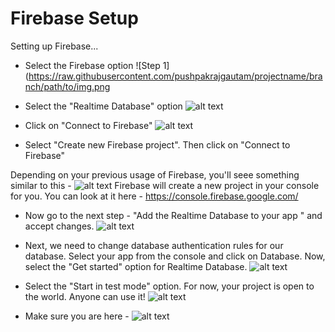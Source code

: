 # Firebase Setup

Setting up Firebase...

- Select the Firebase option
![Step 1](https://raw.githubusercontent.com/pushpakrajgautam/projectname/branch/path/to/img.png

- Select the "Realtime Database" option
![alt text](https://raw.githubusercontent.com/username/projectname/branch/path/to/img.png)

- Click on "Connect to Firebase"
![alt text](https://raw.githubusercontent.com/username/projectname/branch/path/to/img.png)

- Select "Create new Firebase project". Then click on "Connect to Firebase"

Depending on your previous usage of Firebase, you'll seee something similar to this - 
![alt text](https://raw.githubusercontent.com/username/projectname/branch/path/to/img.png)
Firebase will create a new project in your console for you. You can look at it here - https://console.firebase.google.com/

- Now go to the next step - "Add the Realtime Database to your app " and accept changes.
![alt text](https://raw.githubusercontent.com/username/projectname/branch/path/to/img.png)

- Next, we need to change database authentication rules for our database. Select your app from the console and click on Database. Now, select the "Get started" option for Realtime Database.
![alt text](https://raw.githubusercontent.com/username/projectname/branch/path/to/img.png)

- Select the "Start in test mode" option. For now, your project is open to the world. Anyone can use it!
![alt text](https://raw.githubusercontent.com/username/projectname/branch/path/to/img.png)

- Make sure you are here - 
![alt text](https://raw.githubusercontent.com/username/projectname/branch/path/to/img.png)